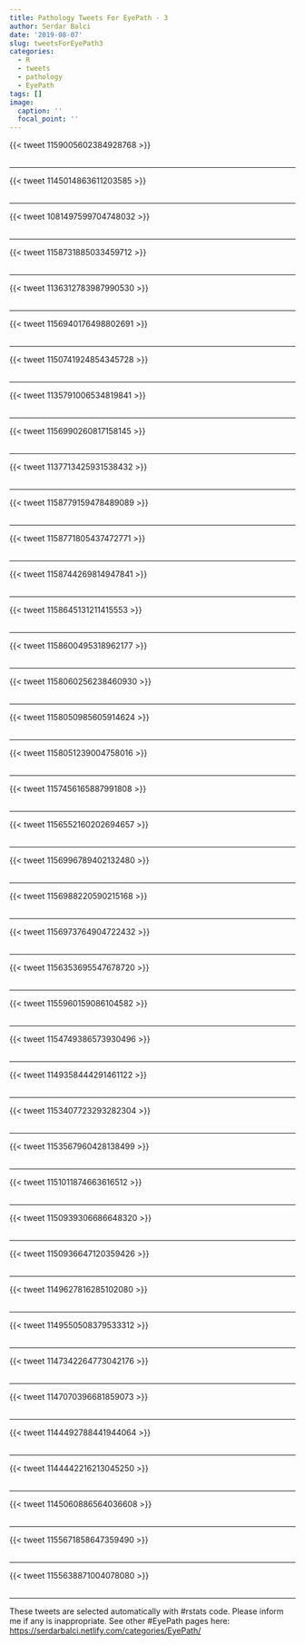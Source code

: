 ```yaml
---
title: Pathology Tweets For EyePath - 3
author: Serdar Balci
date: '2019-08-07'
slug: tweetsForEyePath3
categories:
  - R
  - tweets
  - pathology
  - EyePath
tags: []
image:
  caption: ''
  focal_point: ''
---
```



{{< tweet 1159005602384928768 >}}
<br>
<br>
<hr>
{{< tweet 1145014863611203585 >}}
<br>
<br>
<hr>
{{< tweet 1081497599704748032 >}}
<br>
<br>
<hr>
{{< tweet 1158731885033459712 >}}
<br>
<br>
<hr>
{{< tweet 1136312783987990530 >}}
<br>
<br>
<hr>
{{< tweet 1156940176498802691 >}}
<br>
<br>
<hr>
{{< tweet 1150741924854345728 >}}
<br>
<br>
<hr>
{{< tweet 1135791006534819841 >}}
<br>
<br>
<hr>
{{< tweet 1156990260817158145 >}}
<br>
<br>
<hr>
{{< tweet 1137713425931538432 >}}
<br>
<br>
<hr>
{{< tweet 1158779159478489089 >}}
<br>
<br>
<hr>
{{< tweet 1158771805437472771 >}}
<br>
<br>
<hr>
{{< tweet 1158744269814947841 >}}
<br>
<br>
<hr>
{{< tweet 1158645131211415553 >}}
<br>
<br>
<hr>
{{< tweet 1158600495318962177 >}}
<br>
<br>
<hr>
{{< tweet 1158060256238460930 >}}
<br>
<br>
<hr>
{{< tweet 1158050985605914624 >}}
<br>
<br>
<hr>
{{< tweet 1158051239004758016 >}}
<br>
<br>
<hr>
{{< tweet 1157456165887991808 >}}
<br>
<br>
<hr>
{{< tweet 1156552160202694657 >}}
<br>
<br>
<hr>
{{< tweet 1156996789402132480 >}}
<br>
<br>
<hr>
{{< tweet 1156988220590215168 >}}
<br>
<br>
<hr>
{{< tweet 1156973764904722432 >}}
<br>
<br>
<hr>
{{< tweet 1156353695547678720 >}}
<br>
<br>
<hr>
{{< tweet 1155960159086104582 >}}
<br>
<br>
<hr>
{{< tweet 1154749386573930496 >}}
<br>
<br>
<hr>
{{< tweet 1149358444291461122 >}}
<br>
<br>
<hr>
{{< tweet 1153407723293282304 >}}
<br>
<br>
<hr>
{{< tweet 1153567960428138499 >}}
<br>
<br>
<hr>
{{< tweet 1151011874663616512 >}}
<br>
<br>
<hr>
{{< tweet 1150939306686648320 >}}
<br>
<br>
<hr>
{{< tweet 1150936647120359426 >}}
<br>
<br>
<hr>
{{< tweet 1149627816285102080 >}}
<br>
<br>
<hr>
{{< tweet 1149550508379533312 >}}
<br>
<br>
<hr>
{{< tweet 1147342264773042176 >}}
<br>
<br>
<hr>
{{< tweet 1147070396681859073 >}}
<br>
<br>
<hr>
{{< tweet 1144492788441944064 >}}
<br>
<br>
<hr>
{{< tweet 1144442216213045250 >}}
<br>
<br>
<hr>
{{< tweet 1145060886564036608 >}}
<br>
<br>
<hr>
{{< tweet 1155671858647359490 >}}
<br>
<br>
<hr>
{{< tweet 1155638871004078080 >}}
<br>
<br>
<hr>


These tweets are selected automatically with #rstats code. Please inform me if any is inappropriate.
See other #EyePath pages here: https://serdarbalci.netlify.com/categories/EyePath/
